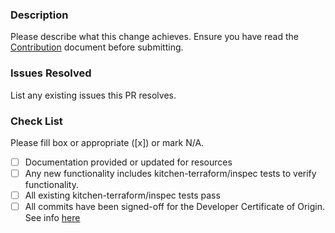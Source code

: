 ### Description

Please describe what this change achieves. Ensure you have read the [Contribution](../CONTRIBUTING.md) document before submitting.

### Issues Resolved

List any existing issues this PR resolves.

### Check List

Please fill box or appropriate ([x]) or mark N/A.

- [ ] Documentation provided or updated for resources
- [ ] Any new functionality includes kitchen-terraform/inspec tests to verify functionality.
- [ ] All existing kitchen-terraform/inspec tests pass
- [ ] All commits have been signed-off for the Developer Certificate of Origin. See info [here](../CONTRIBUTING.md#developer-certification-of-origin-dco)
